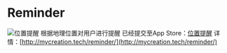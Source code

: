 # Reminder
![位置提醒](http://ww2.sinaimg.cn/mw690/006eyqCyjw1f8jwnk5wg3j30sg0sgn16.jpg)
根据地理位置对用户进行提醒
已经提交至App Store：[位置提醒](https://itunes.apple.com/cn/app/wei-zhi-ti-xing/id1078204118?mt=8)
详情：[http://mycreation.tech/reminder/](http://mycreation.tech/reminder/)
